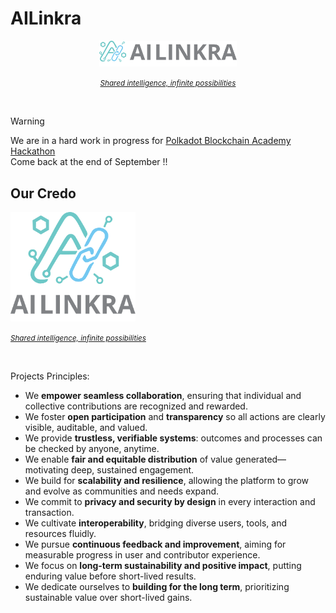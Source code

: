 # AILinkra

<div align="center">
  <a href="https://ailinkra.net">
     <img src="logos/ailinkra_logo_h.svg" alt="AILinkra" width="220" />
     <p><cite><small>Shared intelligence, infinite possibilities </small></cite></p>
  </a>
</div>
<br>

>[!WARNING]
> We are in a hard work in progress for [Polkadot Blockchain Academy Hackathon](https://polkadot.academy) <br>
> Come back at the end of September !!

## Our Credo

<div align="left">
  <a href="https://ailinkra.net">
    <img src="logos/ailinkra_logo_v.svg" alt="AILinkra" width="200" />
    <p><cite><small>Shared intelligence, infinite possibilities </small></cite></p>
  </a>
</div>
<br>


Projects Principles:

- We **empower seamless collaboration**, ensuring that individual and collective contributions are recognized and rewarded.
- We foster **open participation** and **transparency** so all actions are clearly visible, auditable, and valued.
- We provide **trustless, verifiable systems**: outcomes and processes can be checked by anyone, anytime.
- We enable **fair and equitable distribution** of value generated—motivating deep, sustained engagement.
- We build for **scalability and resilience**, allowing the platform to grow and evolve as communities and needs expand.
- We commit to **privacy and security by design** in every interaction and transaction.
- We cultivate **interoperability**, bridging diverse users, tools, and resources fluidly.
- We pursue **continuous feedback and improvement**, aiming for measurable progress in user and contributor experience.
- We focus on **long-term sustainability and positive impact**, putting enduring value before short-lived results.
- We dedicate ourselves to **building for the long term**, prioritizing sustainable value over short-lived gains.
